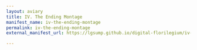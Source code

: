 ```yaml
---
layout: aviary
title: IV. The Ending Montage
manifest_name: iv-the-ending-montage
permalink: iv-the-ending-montage
external_manifest_url: https://lgsump.github.io/digital-florilegium/iv-the-ending-montage/manifest.json

---
```

<!-- Add an essay or interpretive material below this line,
using HTML or markdown.  Do not modify this file above this line -->
